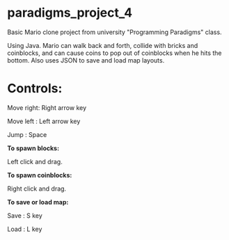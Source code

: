 # paradigms_project_4
Basic Mario clone project from university "Programming Paradigms" class.

Using Java. Mario can walk back and forth, collide with bricks and coinblocks, and can cause coins to pop out of coinblocks when he hits the bottom.
Also uses JSON to save and load map layouts.

# Controls:

Move right: Right arrow key

Move left : Left arrow key

Jump      : Space


**To spawn blocks:**

Left click and drag.

**To spawn coinblocks:**

Right click and drag.


**To save or load map:**

Save : S key

Load : L key
